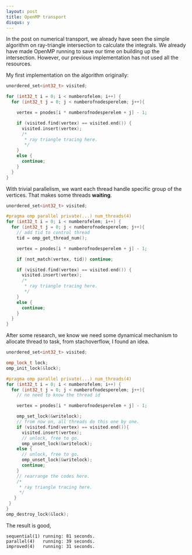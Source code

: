 ```yaml
---
layout: post
title: OpenMP transport
disqus: y
---
```


In the post on numerical transport, we already have seen the simple algorithm on ray-triangle intersection to calculate the integrals. We already have made OpenMP running to save our time on building up the intersection. However, our previous implementation has not used all the resources.

My first implementation on the algorithm originally:

``` cpp
unordered_set<int32_t> visited;

for (int32_t i = 0; i < numberofelem; i++) {
  for (int32_t j = 0; j < numberofnodesperelem; j++){

    vertex = pnodes[i * numberofnodesperelem + j] - 1;

    if (visited.find(vertex) == visited.end()) {
      visited.insert(vertex);
      /*
       * ray triangle tracing here.
       */  
    }
    else {
      continue;
    }  
  }
}

```

With trivial parallelism, we want each thread handle specific group of the vertices. That makes some threads **waiting**.

```cpp
unordered_set<int32_t> visited;

#pragma omp parallel private(...) num_threads(4)
for (int32_t i = 0; i < numberofelem; i++) {
  for (int32_t j = 0; j < numberofnodesperelem; j++){
    // add tid to control thread
    tid = omp_get_thread_num();

    vertex = pnodes[i * numberofnodesperelem + j] - 1;

    if (not_match(vertex, tid)) continue;

    if (visited.find(vertex) == visited.end()) {
      visited.insert(vertex);
      /*
       * ray triangle tracing here.
       */
    }
    else {
      continue;
    }
  }
}

```
After some research, we know we need some dynamical mechanism to allocate thread to task, from stachoverflow, I found an idea.

``` cpp
unordered_set<int32_t> visited;

omp_lock_t lock;
omp_init_lock(&lock);

#pragma omp parallel private(...) num_threads(4)
for (int32_t i = 0; i < numberofelem; i++) {
  for (int32_t j = 0; j < numberofnodesperelem; j++){
    // no need to know the thread id

    vertex = pnodes[i * numberofnodesperelem + j] - 1;

    omp_set_lock(&writelock);
    // from now on, all threads do this one by one.
    if (visited.find(vertex) == visited.end()){
      visited.insert(vertex);
      // unlock, free to go.
      omp_unset_lock(&writelock);
    else {
      // unlock, free to go.
      omp_unset_lock(&writelock);
      continue;
    }
    // rearrange the codes here.
    /*
     * ray triangle tracing here.
     */
   }
 }
}
omp_destroy_lock(&lock);
```

The result is good,

```
sequential(1) running: 81 seconds.
parallel(4)   running: 39 seconds.
improved(4)   running: 31 seconds.
```
